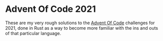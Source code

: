 # Advent Of Code 2021

These are my very rough solutions to the [Advent Of Code](https://adventofcode.com/2021) challenges for 2021, done in Rust as a way to become more familiar with the ins and outs of that particular language.
